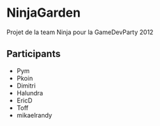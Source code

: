 # NinjaGarden

Projet de la team Ninja pour la GameDevParty 2012

## Participants

* Pym
* Pkoin
* Dimitri
* Halundra
* EricD
* Toff
* mikaelrandy